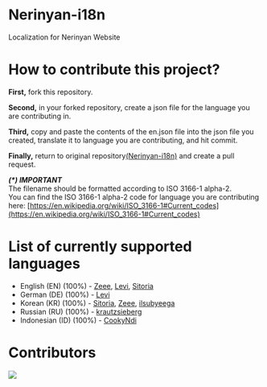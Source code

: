 # Nerinyan-i18n
Localization for Nerinyan Website

# How to contribute this project?
**First,** fork this repository.   

**Second,** in your forked repository, create a json file for the language you are contributing in.   

**Third,** copy and paste the contents of the en.json file into the json file you created, translate it to language you are contributing, and hit commit.   

**Finally,** return to original repository[(Nerinyan-i18n)](https://github.com/Nerinyan/Nerinyan-i18n) and create a pull request.

_**(*) IMPORTANT**_  
The filename should be formatted according to ISO 3166-1 alpha-2.  
You can find the ISO 3166-1 alpha-2 code for language you are contributing here: [https://en.wikipedia.org/wiki/ISO_3166-1#Current_codes](https://en.wikipedia.org/wiki/ISO_3166-1#Current_codes)

# List of currently supported languages
* English (EN) (100%) - [Zeee](https://github.com/zeee2), [Levi](https://github.com/Lekuruu), [Sitoria](https://github.com/Sitoria)
* German (DE) (100%) - [Levi](https://github.com/Lekuruu)
* Korean (KR) (100%) - [Sitoria](https://github.com/Sitoria), [Zeee](https://github.com/zeee2), [ilsubyeega](https://github.com/ilsubyeega)
* Russian (RU) (100%) - [krautzsieberg](https://github.com/krautzsieberg)
* Indonesian (ID) (100%) - [CookyNdi](https://github.com/CookyNdi)

# Contributors
<a href="https://github.com/Nerinyan/Nerinyan-i18n/graphs/contributors">
  <img src="https://contrib.rocks/image?repo=Nerinyan/Nerinyan-i18n"/>
</a>
